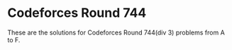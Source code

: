 # Codeforces Round 744
These are the solutions for Codeforces Round 744(div 3) problems from A to F.
